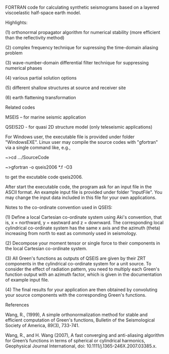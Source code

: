 FORTRAN code for calculating synthetic seismograms based on a layered viscoelastic half-space earth model.

Highlights:

(1) orthonormal propagator algorithm for numerical stability (more efficient than the reflectivity method)

(2) complex frequency technique for supressing the time-domain aliasing problem

(3) wave-number-domain differential filter technique for suppressing numerical phases

(4) various partial solution options

(5) different shallow structures at source and receiver site

(6) earth flattening transformation

Related codes

MSEIS – for marine seismic application

QSEIS2D - for quasi 2D structure model (only teleseismic applications)

For Windows user, the executable file is provided under folder "WindowsEXE". Linux user may compile the source codes with "gfortran" via a single command like, e.g.,

~>cd .../SourceCode

~>gfortran -o qseis2006 *.f -O3

to get the excutable code qseis2006.

After start the executable code, the program ask for an input file in the ASCII format. An example input file is provided under folder "InputFile". You may change the input data included in this file for your own applications.

Notes to the co-ordinate convention used in QSEIS:

(1) Define a local Cartesian co-ordinate system using Aki's convention, that is, x = northward, y = eastward and z = downward. The corresponding local cylindrical co-ordinate system has the same x axis and the azimuth (theta) increasing from north to east as commonly used in seismology.

(2) Decompose your moment tensor or single force to their components in the local Cartesian co-ordinate system.

(3) All Green's functions as outputs of QSEIS are given by their ZRT components in the cylindrical co-ordinate system for a unit source. To consider the effect of radiation pattern, you need to multiply each Green's function output with an azimuth factor, which is given in the documentation of example input file.

(4) The final results for your application are then obtained by convoluting your source components with the corresponding Green's functions.

References

Wang, R., (1999), A simple orthonormalization method for stable and efficient computation of Green's functions, Bulletin of the Seismological Society of America, 89(3), 733-741.

Wang, R., and H. Wang (2007), A fast converging and anti-aliasing algorithm for Green’s functions in terms of spherical or cylindrical harmonics, Geophysical Journal International, doi: 10.1111/j.1365-246X.2007.03385.x.
